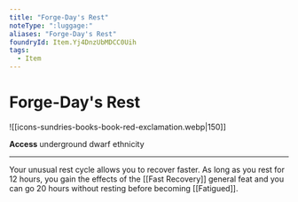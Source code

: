 ```yaml
---
title: "Forge-Day's Rest"
noteType: ":luggage:"
aliases: "Forge-Day's Rest"
foundryId: Item.Yj4DnzUbMDCC0Uih
tags:
  - Item
---
```


# Forge-Day's Rest
![[icons-sundries-books-book-red-exclamation.webp|150]]

**Access** underground dwarf ethnicity

* * *

Your unusual rest cycle allows you to recover faster. As long as you rest for 12 hours, you gain the effects of the [[Fast Recovery]] general feat and you can go 20 hours without resting before becoming [[Fatigued]].
